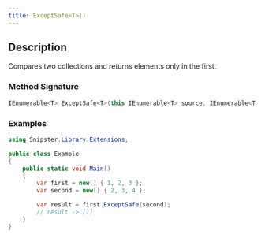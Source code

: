 ```yaml
---
title: ExceptSafe<T>()
---
```


## Description
Compares two collections and returns elements only in the first.

### Method Signature

```csharp
IEnumerable<T> ExceptSafe<T>(this IEnumerable<T> source, IEnumerable<T> other)
```
### Examples

```csharp
using Snipster.Library.Extensions;

public class Example
{
    public static void Main()
    {
        var first = new[] { 1, 2, 3 };
        var second = new[] { 2, 3, 4 };

        var result = first.ExceptSafe(second);
        // result -> [1]
    }
}
```